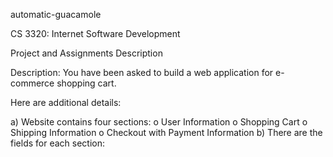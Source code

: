 automatic-guacamole

CS 3320: Internet Software Development

Project and Assignments Description

Description: 
You have been asked to build a web application for e-commerce shopping cart. 

Here are additional details:

a)	Website contains four sections:
o	User Information
o	Shopping Cart
o	Shipping Information
o	Checkout with Payment Information
b)	There are the fields for each section:


